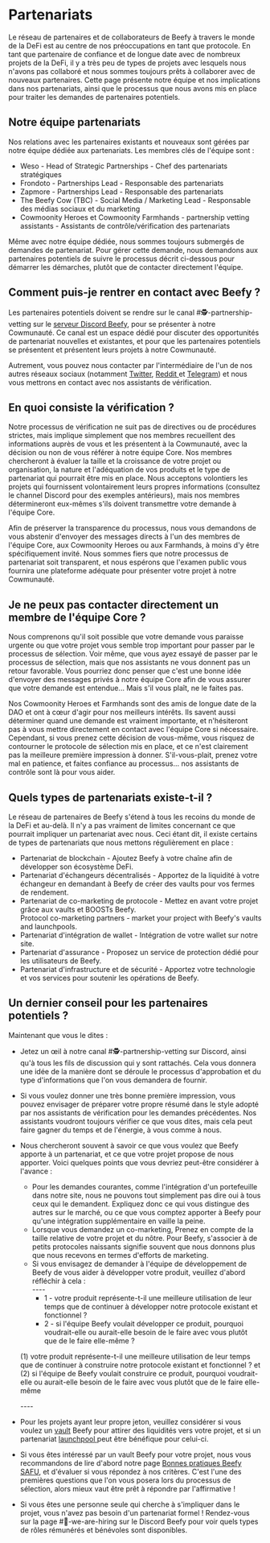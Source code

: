 # Partenariats

Le réseau de partenaires et de collaborateurs de Beefy à travers le monde de la DeFi est au centre de nos préoccupations en tant que protocole. En tant que partenaire de confiance et de longue date avec de nombreux projets de la DeFi, il y a très peu de types de projets avec lesquels nous n'avons pas collaboré et nous sommes toujours prêts à collaborer avec de nouveaux partenaires. Cette page présente notre équipe et nos implications dans nos partenariats, ainsi que le processus que nous avons mis en place pour traiter les demandes de partenaires potentiels.

## Notre équipe partenariats

Nos relations avec les partenaires existants et nouveaux sont gérées par notre équipe dédiée aux partenariats. Les membres clés de l'équipe sont :

* Weso - Head of Strategic Partnerships - Chef des partenariats stratégiques
* Frondoto - Partnerships Lead - Responsable des partenariats
* Zapmore - Partnerships Lead - Responsable des partenariats
* The Beefy Cow (TBC) - Social Media / Marketing Lead - Responsable des médias sociaux et du marketing
* Cowmoonity Heroes et Cowmoonity Farmhands - partnership vetting assistants - Assistants de contrôle/vérification des partenariats

Même avec notre équipe dédiée, nous sommes toujours submergés de demandes de partenariat. Pour gérer cette demande, nous demandons aux partenaires potentiels de suivre le processus décrit ci-dessous pour démarrer les démarches, plutôt que de contacter directement l'équipe.

## Comment puis-je rentrer en contact avec Beefy ?

Les partenaires potentiels doivent se rendre sur le canal #🕵-partnership-vetting sur le [serveur Discord Beefy](https://discord.com/invite/yq8wfHd), pour se présenter à notre Cowmunauté. Ce canal est un espace dédié pour discuter des opportunités de partenariat nouvelles et existantes, et pour que les partenaires potentiels se présentent et présentent leurs projets à notre Cowmunauté.

Autrement, vous pouvez nous contacter par l'intermédiaire de l'un de nos autres réseaux sociaux (notamment [Twitter](https://twitter.com/beefyfinance), [Reddit ](https://www.reddit.com/r/Beefy/)et [Telegram](https://t.me/beefyfinance)) et nous vous mettrons en contact avec nos assistants de vérification.

## En quoi consiste la vérification ?

Notre processus de vérification ne suit pas de directives ou de procédures strictes, mais implique simplement que nos membres recueillent des informations auprès de vous et les présentent à la Cowmunauté, avec la décision ou non de vous référer à notre équipe Core. Nos membres chercheront à évaluer la taille et la croissance de votre projet ou organisation, la nature et l'adéquation de vos produits et le type de partenariat qui pourrait être mis en place. Nous acceptons volontiers les projets qui fournissent volontairement leurs propres informations (consultez le channel Discord pour des exemples antérieurs), mais nos membres détermineront eux-mêmes s'ils doivent transmettre votre demande à l'équipe Core.

Afin de préserver la transparence du processus, nous vous demandons de vous abstenir d'envoyer des messages directs à l'un des membres de l'équipe Core, aux Cowmoonity Heroes ou aux Farmhands, à moins d'y être spécifiquement invité. Nous sommes fiers que notre processus de partenariat soit transparent, et nous espérons que l'examen public vous fournira une plateforme adéquate pour présenter votre projet à notre Cowmunauté.

## Je ne peux pas contacter directement un membre de l'équipe Core ?

Nous comprenons qu'il soit possible que votre demande vous paraisse urgente ou que votre projet vous semble trop important pour passer par le processus de sélection. Voir même, que vous ayez essayé de passer par le processus de sélection, mais que nos assistants ne vous donnent pas un retour favorable. Vous pourriez donc penser que c'est une bonne idée d'envoyer des messages privés à notre équipe Core afin de vous assurer que votre demande est entendue... Mais s'il vous plaît, ne le faites pas.

Nos Cowmoonity Heroes et Farmhands sont des amis de longue date de la DAO et ont à cœur d'agir pour nos meilleurs intérêts. Ils savent aussi déterminer quand une demande est vraiment importante, et n'hésiteront pas à vous mettre directement en contact avec l'équipe Core si nécessaire. Cependant, si vous prenez cette décision de vous-même, vous risquez de contourner le protocole de sélection mis en place, et ce n'est clairement pas la meilleure première impression à donner. S'il-vous-plait, prenez votre mal en patience, et faites confiance au processus... nos assistants de contrôle sont là pour vous aider.

## Quels types de partenariats existe-t-il ?

Le réseau de partenaires de Beefy s'étend à tous les recoins du monde de la DeFi et au-delà. Il n'y a pas vraiment de limites concernant ce que pourrait impliquer un partenariat avec nous. Ceci étant dit, il existe certains de types de partenariats que nous mettons régulièrement en place :

* Partenariat de blockchain - Ajoutez Beefy à votre chaîne afin de développer son écosystème DeFi.
* Partenariat d'échangeurs décentralisés - Apportez de la liquidité à votre échangeur en demandant à Beefy de créer des vaults pour vos fermes de rendement.
* Partenariat de co-marketing de protocole - Mettez en avant votre projet grâce aux vaults et BOOSTs Beefy.\
  Protocol co-marketing partners - market your project with Beefy's vaults and launchpools.
* Partenariat d'intégration de wallet - Intégration de votre wallet sur notre site.
* Partenariat d'assurance - Proposez un service de protection dédié pour les utilisateurs de Beefy.
* Partenariat d'infrastructure et de sécurité - Apportez votre technologie et vos services pour soutenir les opérations de Beefy.

## Un dernier conseil pour les partenaires potentiels ?

Maintenant que vous le dites :&#x20;

* Jetez un œil à notre canal #🕵-partnership-vetting sur Discord, ainsi qu'à tous les fils de discussion qui y sont rattachés. Cela vous donnera une idée de la manière dont se déroule le processus d'approbation et du type d'informations que l'on vous demandera de fournir.
* Si vous voulez donner une très bonne première impression, vous pouvez envisager de préparer votre propre résumé dans le style adopté par nos assistants de vérification pour les demandes précédentes. Nos assistants voudront toujours vérifier ce que vous dites, mais cela peut faire gagner du temps et de l'énergie, à vous comme à nous.
*   Nous chercheront souvent à savoir ce que vous voulez que Beefy apporte à un partenariat, et ce que votre projet propose de nous apporter. Voici quelques points que vous devriez peut-être considérer à l'avance :

    * Pour les demandes courantes, comme l'intégration d'un portefeuille dans notre site, nous ne pouvons tout simplement pas dire oui à tous ceux qui le demandent. Expliquez donc ce qui vous distingue des autres sur le marché, ou ce que vous comptez apporter à Beefy pour qu'une intégration supplémentaire en vaille la peine.
    * Lorsque vous demandez un co-marketing, Prenez en compte de la taille relative de votre projet et du nôtre. Pour Beefy, s'associer à de petits protocoles naissants signifie souvent que nous donnons plus que nous recevons en termes d'efforts de marketing.
    * Si vous envisagez de demander à l'équipe de développement de Beefy de vous aider à développer votre produit, veuillez d'abord réfléchir à cela : \
      \----
      * 1 - votre produit représente-t-il une meilleure utilisation de leur temps que de continuer à développer notre protocole existant et fonctionnel ?
      * 2 - si l'équipe Beefy voulait développer ce produit, pourquoi voudrait-elle ou aurait-elle besoin de le faire avec vous plutôt que de le faire elle-même ?

    (1) votre produit représente-t-il une meilleure utilisation de leur temps que de continuer à construire notre protocole existant et fonctionnel ? et (2) si l'équipe de Beefy voulait construire ce produit, pourquoi voudrait-elle ou aurait-elle besoin de le faire avec vous plutôt que de le faire elle-même

    \----
* Pour les projets ayant leur propre jeton, veuillez considérer si vous voulez un [vault](../ecosystem-1/vaults.md) Beefy pour attirer des liquidités vers votre projet, et si un partenariat [launchpool ](../ecosystem-1/launchpool.md)peut être bénéfique pour celui-ci.
* Si vous êtes intéressé par un vault Beefy pour votre projet, nous vous recommandons de lire d'abord notre page [Bonnes pratiques Beefy SAFU](../safu-protocol/beefy-safu-practices.md), et d'évaluer si vous répondez à nos critères. C'est l'une des premières questions que l'on vous posera lors du processus de sélection, alors mieux vaut être prêt à répondre par l'affirmative !
* Si vous êtes une personne seule qui cherche à s'impliquer dans le projet, vous n'avez pas besoin d'un partenariat formel ! Rendez-vous sur la page #💼-we-are-hiring sur le Discord Beefy pour voir quels types de rôles rémunérés et bénévoles sont disponibles.
